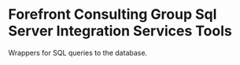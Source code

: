 # Forefront Consulting Group Sql Server Integration Services Tools

Wrappers for SQL queries to the database.